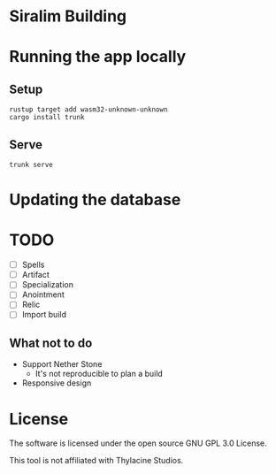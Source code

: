 # Siralim Building

# Running the app locally

## Setup

```
rustup target add wasm32-unknown-unknown
cargo install trunk
```

## Serve

```
trunk serve
```

# Updating the database

# TODO

* [ ] Spells
* [ ] Artifact
* [ ] Specialization
* [ ] Anointment
* [ ] Relic
* [ ] Import build

## What not to do

* Support Nether Stone
   * It's not reproducible to plan a build
* Responsive design

# License

The software is licensed under the open source GNU GPL 3.0 License.

This tool is not affiliated with Thylacine Studios.

